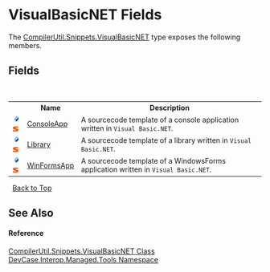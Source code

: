 # VisualBasicNET Fields
 

The <a href="T_DevCase_Interop_Managed_Tools_CompilerUtil_Snippets_VisualBasicNET">CompilerUtil.Snippets.VisualBasicNET</a> type exposes the following members.


## Fields
&nbsp;<table><tr><th></th><th>Name</th><th>Description</th></tr><tr><td>![Public field](media/pubfield.gif "Public field")![Static member](media/static.gif "Static member")</td><td><a href="F_DevCase_Interop_Managed_Tools_CompilerUtil_Snippets_VisualBasicNET_ConsoleApp">ConsoleApp</a></td><td>
A sourcecode template of a console application written in `Visual Basic.NET`.</td></tr><tr><td>![Public field](media/pubfield.gif "Public field")![Static member](media/static.gif "Static member")</td><td><a href="F_DevCase_Interop_Managed_Tools_CompilerUtil_Snippets_VisualBasicNET_Library">Library</a></td><td>
A sourcecode template of a library written in `Visual Basic.NET`.</td></tr><tr><td>![Public field](media/pubfield.gif "Public field")![Static member](media/static.gif "Static member")</td><td><a href="F_DevCase_Interop_Managed_Tools_CompilerUtil_Snippets_VisualBasicNET_WinFormsApp">WinFormsApp</a></td><td>
A sourcecode template of a WindowsForms application written in `Visual Basic.NET`.</td></tr></table>&nbsp;
<a href="#visualbasicnet-fields">Back to Top</a>

## See Also


#### Reference
<a href="T_DevCase_Interop_Managed_Tools_CompilerUtil_Snippets_VisualBasicNET">CompilerUtil.Snippets.VisualBasicNET Class</a><br /><a href="N_DevCase_Interop_Managed_Tools">DevCase.Interop.Managed.Tools Namespace</a><br />